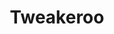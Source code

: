 ---
# https://vitepress.dev/reference/default-theme-home-page
layout: home
title: Tweakeroo

hero:
  name: "Tweakeroo"
  text: "The Ultimate Client Companion"
  tagline: Tweakeroo is a client-side mod which adds a variety of different "tweaks" to the game, ranging from vanilla bug-fixes to quality-of-life changes which are sure to make your Minecraft experience even more enjoyable!
  image: 
     src: /tweakeroo/tweakeroo-color.png

features:
  - icon: ❓
    title: Placeholder Title
    details: Placeholder details text
    link: 
  - icon: ❓
    title: Placeholder Title
    details: Placeholder details text
    link: 
  - icon: 🛠
    title: Configuration
    details: See all configuration options with descriptions and some exmaples.
    link: "./configuration/generic"
---